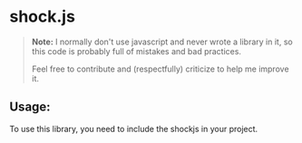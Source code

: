 # shock.js

> **Note:**
> I normally don't use javascript and never wrote a library in it,
> so this code is probably full of mistakes and bad practices.
> 
> Feel free to contribute and (respectfully) criticize to help me improve it.


## Usage:
To use this library, you need to include the shockjs in your project.
